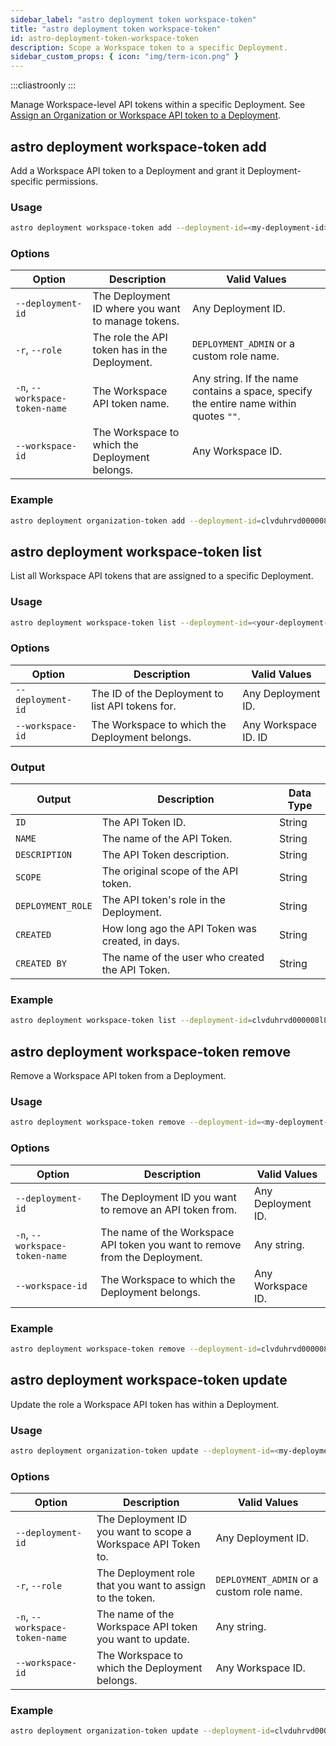 ```yaml
---
sidebar_label: "astro deployment token workspace-token"
title: "astro deployment token workspace-token"
id: astro-deployment-token-workspace-token
description: Scope a Workspace token to a specific Deployment.
sidebar_custom_props: { icon: "img/term-icon.png" }
---
```


:::cliastroonly
:::

Manage Workspace-level API tokens within a specific Deployment. See [Assign an Organization or Workspace API token to a Deployment](https://docs.astronomer.io/astro/deployment-api-tokens#assign-an-organization-or-workspace-api-token-to-a-deployment).

## astro deployment workspace-token add

Add a Workspace API token to a Deployment and grant it Deployment-specific permissions.

### Usage

```sh
astro deployment workspace-token add --deployment-id=<my-deployment-id> --role=DEPLOYMENT_ADMIN --workspace-token-name=<workspace-token-name>
```

### Options

| Option                         | Description                                        | Valid Values                                                                          |
| ------------------------------ | -------------------------------------------------- | ------------------------------------------------------------------------------------- |
| `--deployment-id`              | The Deployment ID where you want to manage tokens. | Any Deployment ID.                                                                    |
| `-r`, `--role`                 | The role the API token has in the Deployment.      | `DEPLOYMENT_ADMIN` or a custom role name.                                             |
| `-n`, `--workspace-token-name` | The Workspace API token name.                      | Any string. If the name contains a space, specify the entire name within quotes `""`. |
| `--workspace-id`               | The Workspace to which the Deployment belongs.     | Any Workspace ID.                                                                     |

### Example

```sh
astro deployment organization-token add --deployment-id=clvduhrvd000008l842ohcpvb  --role=DEPLOYMENT_ADMIN --workspace-token-name="My workspace token"
```

## astro deployment workspace-token list

List all Workspace API tokens that are assigned to a specific Deployment.

### Usage

```sh
astro deployment workspace-token list --deployment-id=<your-deployment-id> --workspace-id=<your-workspace-ic>
```

### Options

| Option            | Description                                      | Valid Values         |
| ----------------- | ------------------------------------------------ | -------------------- |
| `--deployment-id` | The ID of the Deployment to list API tokens for. | Any Deployment ID.   |
| `--workspace-id`  | The Workspace to which the Deployment belongs.   | Any Workspace ID. ID |

### Output

| Output            | Description                                      | Data Type |
| ----------------- | ------------------------------------------------ | --------- |
| `ID`              | The API Token ID.                                | String    |
| `NAME`            | The name of the API Token.                       | String    |
| `DESCRIPTION`     | The API Token description.                       | String    |
| `SCOPE`           | The original scope of the API token.             | String    |
| `DEPLOYMENT_ROLE` | The API token's role in the Deployment.          | String    |
| `CREATED`         | How long ago the API Token was created, in days. | String    |
| `CREATED BY`      | The name of the user who created the API Token.  | String    |

### Example

```sh
astro deployment workspace-token list --deployment-id=clvduhrvd000008l842ohcpvb
```

## astro deployment workspace-token remove

Remove a Workspace API token from a Deployment.

### Usage

```sh
astro deployment workspace-token remove --deployment-id=<my-deployment-id> --workspace-token-name=<workspace-token-name> --workspace-id=<my-workspace-id>
```

### Options

| Option                         | Description                                                                 | Valid Values       |
| ------------------------------ | --------------------------------------------------------------------------- | ------------------ |
| `--deployment-id`              | The Deployment ID you want to remove an API token from.                     | Any Deployment ID. |
| `-n`, `--workspace-token-name` | The name of the Workspace API token you want to remove from the Deployment. | Any string.        |
| `--workspace-id`               | The Workspace to which the Deployment belongs.                              | Any Workspace ID.  |

### Example

```sh
astro deployment workspace-token remove --deployment-id=clvduhrvd000008l842ohcpvb --workspace-token-name="My workspace token" --workspace-id=clvdwt4z3000008l60ofb6347
```

## astro deployment workspace-token update

Update the role a Workspace API token has within a Deployment.

### Usage

```sh
astro deployment organization-token update --deployment-id=<my-deployment-id> --role=DEPLOYMENT_ADMIN --workspace-token-name=<workspace-token-name>
```

### Options

| Option                         | Description                                                             | Valid Values                              |
| ------------------------------ | ----------------------------------------------------------------------- | ----------------------------------------- |
| `--deployment-id`              | The Deployment ID you want to scope a Workspace API Token to.           | Any Deployment ID.                        |
| `-r`, `--role`                 | The Deployment role that you want to assign to the token.                           | `DEPLOYMENT_ADMIN` or a custom role name. |
| `-n`, `--workspace-token-name` | The name of the Workspace API token you want to update. | Any string.                               |
| `--workspace-id`               | The Workspace to which the Deployment belongs.                          | Any Workspace ID.                         |

### Example

```sh
astro deployment organization-token update --deployment-id=clvduhrvd000008l842ohcpvb --role=DEPLOYMENT_ADMIN --workspace-token-name="My workspace token"
```

